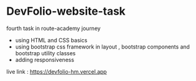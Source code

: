 # DevFolio-website-task

fourth task in route-academy journey

- using HTML and CSS basics
- using bootstrap css framework in layout , bootstrap components and bootstrap utility classes
- adding responsiveness

live link : https://devfolio-hm.vercel.app
